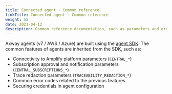 ```yaml
---
title: Connected agent - Common reference
linkTitle: Connected agent - Common reference
weight: 55
date: 2021-04-12
description: Common reference documentation, such as parameters and error codes, that are shared by Axway agents.
---
```

Axway agents (v7 / AWS / Azure) are built using the [agent SDK](https://github.com/Axway/agent-sdk). The common features of agents are inherited from the SDK, such as:

* Connectivity to Amplify platform parameters (`CENTRAL_*`)
* Subscription approval and notification parameters (`CENTRAL_SUBSCRIPTIONS_*`)
* Trace redaction parameters (`TRACEABILITY_REDACTION_*`)
* Common error codes related to the previous features
* Securing credentials in agent configuration
